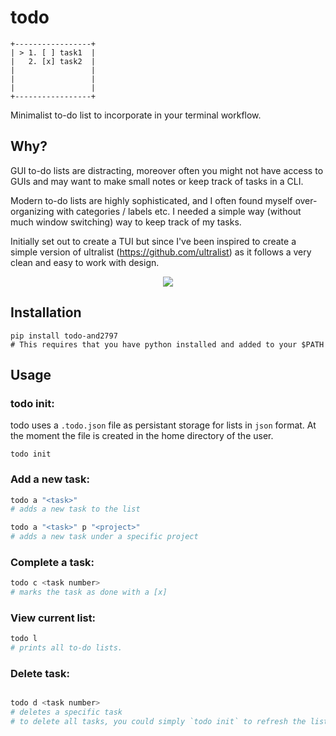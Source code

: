 # todo

```
+-----------------+ 
| > 1. [ ] task1  |
|   2. [x] task2  |
|                 | 
|                 | 
|                 | 
+-----------------+ 
```

Minimalist to-do list to incorporate in your terminal workflow. 

## Why?

GUI to-do lists are distracting, moreover often you might not have access to
GUIs and may want to make small notes or keep track of tasks in a CLI.

Modern to-do lists are highly sophisticated, and I often found myself over-organizing
with categories / labels etc. I needed a simple way (without much window switching) way to keep track of my tasks.

Initially set out to create a TUI but since I've been inspired to create a simple version of ultralist (https://github.com/ultralist) 
as it follows a very clean and easy to work with design. 

<p align = "center">
    <img src = https://i.imgur.com/I9rfCur.png>
</p>

## Installation
```
pip install todo-and2797
# This requires that you have python installed and added to your $PATH
```

## Usage
### todo init:
todo uses a `.todo.json` file as persistant storage for lists in `json` format. At the moment the file is created in the home directory of the user.

```
todo init
```

### Add a new task:
```python
todo a "<task>" 
# adds a new task to the list

todo a "<task>" p "<project>"
# adds a new task under a specific project
```
### Complete a task:
```python
todo c <task number>
# marks the task as done with a [x]
```

### View current list:
```python
todo l
# prints all to-do lists.
```
### Delete task:
```python

todo d <task number> 
# deletes a specific task 
# to delete all tasks, you could simply `todo init` to refresh the list state.
```

